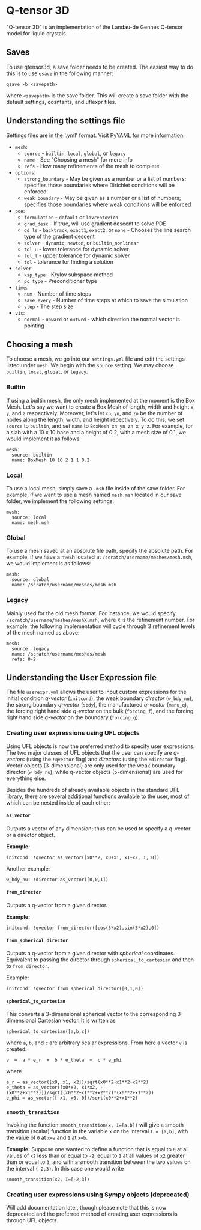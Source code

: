 # Q-tensor 3D

"Q-tensor 3D" is an implementation of the Landau-de Gennes Q-tensor model for liquid crystals.

## Saves

To use qtensor3d, a save folder needs to be created. The easiest way to do this is to use `qsave` in the following manner:
```
qsave -b <savepath>
```
where `<savepath>` is the save folder. This will create a save folder with the default settings, cosntants, and uflexpr files.

## Understanding the settings file

Settings files are in the '.yml' format. Visit [PyYAML](https://pyyaml.org/wiki/PyYAMLDocumentation) for more information.

- `mesh`:
  - `source` - `builtin`, `local`, `global`, or `legacy`
  - `name` - See "Choosing a mesh" for more info
  - `refs` - How many refinements of the mesh to complete
- `options`:
  - `strong_boundary` - May be given as a number or a list of numbers; specifies those boundaries where Dirichlet conditions will be enforced
  - `weak_boundary` - May be given as a number or a list of numbers; specifies those boundaries where weak conditions will be enforced
- `pde`:
  - `formulation` - `default` or `lavrentovich`
  - `grad_desc` - If true, will use gradient descent to solve PDE
  - `gd_ls` - `backtrack`, `exact1`, `exact2`, or `none` - Chooses the line search type of the gradient descent
  - `solver` - `dynamic`, `newton`, or `builtin_nonlinear`
  - `tol_u` - lower tolerance for dynamic solver
  - `tol_l` - upper tolerance for dynamic solver
  - `tol` - tolerance for finding a solution
- `solver`:
  - `ksp_type` - Krylov subspace method
  - `pc_type` - Preconditioner type
- `time`:
  - `num` - Number of time steps
  - `save_every` - Number of time steps at which to save the simulation
  - `step` - The step size
- `vis`:
  - `normal` - `upward` or `outwrd` - which direction the normal vector is pointing

## Choosing a mesh

To choose a mesh, we go into our `settings.yml` file and edit the settings listed under `mesh`.
We begin with the `source` setting.
We may choose `builtin`, `local`, `global`, or `legacy`.

### Builtin

If using a builtin mesh, the only mesh implemented at the moment is the Box Mesh.
Let's say we want to create a Box Mesh of length, width and height `x`, `y`, and `z` respectively.
Moreover, let's let `xn`, `yn`, and `zn` be the number of nodes along the length, width, and height repectively.
To do this, we set `source` to `builtin`, and set `name` to `BoxMesh xn yn zn x y z`.
For example, for a slab with a 10 x 10 base and a height of 0.2, with a mesh size of 0.1, we would implement it as follows:
```
mesh:
  source: builtin
  name: BoxMesh 10 10 2 1 1 0.2
```

### Local

To use a local mesh, simply save a `.msh` file inside of the save folder.
For example, if we want to use a mesh named `mesh.msh` located in our save folder, we implement the following settings:
```
mesh:
  source: local
  name: mesh.msh
```

### Global

To use a mesh saved at an absolute file path, specify the absolute path.
For example, if we have a mesh located at `/scratch/username/meshes/mesh.msh`, we would implement is as follows:
```
mesh:
  source: global
  name: /scratch/username/meshes/mesh.msh
```

### Legacy

Mainly used for the old mesh format. For instance, we would specify `/scratch/username/meshes/meshX.msh`, where `X` is the refinement number.
For example, the following implementation will cycle through 3 refinement levels of the mesh named as above:
```
mesh:
  source: legacy
  name: /scratch/username/meshes/mesh
  refs: 0-2
```

## Understanding the User Expression file

The file `userexpr.yml` allows the user to input custom expressions for the initial condition _q-vector_ (`initcond`), the weak boundary _director_ (`w_bdy_nu`), the strong boundary _q-vector_ (`sbdy`), the manufactured _q-vector_ (`manu_q`), the forcing right hand side _q-vector_ on the bulk (`forcing_f`), and the forcing right hand side _q-vector_ on the boundary (`forcing_g`).

### Creating user expressions using UFL objects

Using UFL objects is now the preferred method to specify user expressions.
The two major classes of UFL objects that the user can specify are _q-vectors_ (using the `!qvector` flag) and _directors_ (using the `!director` flag).
Vector objects (3-dimensional) are only used for the weak boundary director (`w_bdy_nu`), while q-vector objects (5-dimensional) are used for everything else.

Besides the hundreds of already available objects in the standard UFL library, there are several additional functions available to the user, most of which can be nested inside of each other:

#### `as_vector`

Outputs a vector of any dimension; thus can be used to specify a q-vector or a director object.

__Example:__
```
initcond: !qvector as_vector([x0**2, x0+x1, x1+x2, 1, 0])
```
Another example:
```
w_bdy_nu: !director as_vector([0,0,1])
```

#### `from_director`

Outputs a q-vector from a given director.

__Example:__
```
initcond: !qvector from_director([cos(5*x2),sin(5*x2),0])
```

#### `from_spherical_director`

Outputs a q-vector from a given director with _spherical_ coordinates.
Equivalent to passing the director through `spherical_to_cartesian` and then to `from_director`.

Example:
```
initcond: !qvector from_spherical_director([0,1,0])
```

#### `spherical_to_cartesian`

This converts a 3-dimensional spherical vector to the corresponding 3-dimensional Cartesian vector.
It is written as
```
spherical_to_cartesian([a,b,c])
```
where `a`, `b`, and `c` are arbitrary scalar expressions.
From here a vector `v` is created:
```
v  =  a * e_r  +  b * e_theta  +  c * e_phi
```
where
```
e_r = as_vector([x0, x1, x2])/sqrt(x0**2+x1**2+x2**2)
e_theta = as_vector([x0*x2, x1*x2, -(x0**2+x1**2)])/sqrt((x0**2+x1**2+x2**2)*(x0**2+x1**2))
e_phi = as_vector([-x1, x0, 0])/sqrt(x0**2+x1**2)
```

### `smooth_transition`

Invoking the function `smooth_transition(x, I=[a,b])` will give a smooth transition (scalar) function in the variable `x` on the interval `I = [a,b]`, with the value of `0` at `x=a` and `1` at `x=b`.

__Example:__ Suppose one wanted to define a function that is equal to `0` at all values of `x2` less than or equal to `-2`, equal to `1` at all values of `x2` greater than or equal to `3`, and with a smooth transition between the two values on the interval `(-2,3)`.
In this case one would write
```
smooth_transition(x2, I=[-2,3])
```

### Creating user expressions using Sympy objects (deprecated)

Will add documentation later, though please note that this is now deprecated and the preferred method of creating user expressions is through UFL objects.
